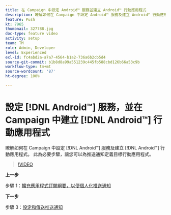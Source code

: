 ```yaml
---
title: 在 Campaign 中設定 Android™ 服務並建立 Android™ 行動應用程式
description: 瞭解如何在 Campaign 中設定 Android™ 服務及建立 Android™ 行動應用程式。
feature: Push
kt: 7965
thumbnail: 327788.jpg
doc-type: feature video
activity: setup
team: TM
role: Admin, Developer
level: Experienced
exl-id: fc4abd2a-a7a7-4564-b1a2-736a6b2cb5d4
source-git-commit: b1b8d8a99a551239c445fb588cbd126b66a53c9b
workflow-type: tm+mt
source-wordcount: '87'
ht-degree: 100%

---
```


# 設定 [!DNL Android™] 服務，並在 Campaign 中建立 [!DNL Android™] 行動應用程式

瞭解如何在 Campaign 中設定 [!DNL Android™] 服務及建立 [!DNL Android™] 行動應用程式。 此為必要步驟，讓您可以為推送通知定義目標行動應用程式。

>[!VIDEO](https://video.tv.adobe.com/v/327788?quality=12&learn=on)

**上一步**

步驟 1：[擴充應用程式訂閱綱要，以便個人化推送通知](/help/tutorial-get-started-with-push-notifications-for-android/extend-the-app-subscription-schema.md)

**下一步**

步驟 3：[設定和傳送推送通知](/help/tutorial-get-started-with-push-notifications-for-android/configure-and-send-push-notifications.md)
